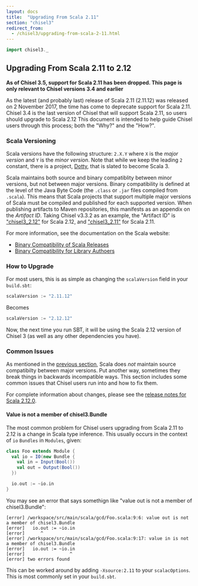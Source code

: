```yaml
---
layout: docs
title:  "Upgrading From Scala 2.11"
section: "chisel3"
redirect_from:
  - /chisel3/upgrading-from-scala-2-11.html
---
```


<!-- Prelude -->
```scala mdoc:invisible
import chisel3._
```
<!-- End Prelude -->

## Upgrading From Scala 2.11 to 2.12

**As of Chisel 3.5, support for Scala 2.11 has been dropped. This page is only relevant to Chisel versions 3.4 and earlier**

As the latest (and probably last) release of Scala 2.11 (2.11.12) was released on 2 November 2017, the time has come to deprecate support for Scala 2.11.
Chisel 3.4 is the last version of Chisel that will support Scala 2.11, so users should upgrade to Scala 2.12
This document is intended to help guide Chisel users through this process; both the "Why?" and the "How?".

### Scala Versioning

<!-- TODO, this should be discussed in a different document about "Building Chisel" or something-->

Scala versions have the following structure: `2.X.Y` where `X` is the _major version_ and `Y` is the _minor version_.
Note that while we keep the leading `2` constant, there is a project, [Dotty](https://dotty.epfl.ch/), that is slated to become Scala 3.

Scala maintains both source and binary compatiblity between minor versions, but not between major versions.
Binary compatibility is defined at the level of the Java Byte Code (the `.class` or `.jar` files compiled from `.scala`).
This means that Scala projects that support multiple major versions of Scala must be compiled and published for each supported version.
When publishing artifacts to Maven repositories, this manifests as an appendix on the _Artifact ID_.
Taking Chisel v3.3.2 as an example, the "Artifact ID" is ["chisel3_2.12"](https://search.maven.org/artifact/edu.berkeley.cs/chisel3_2.12)
for Scala 2.12, and ["chisel3_2.11"](https://search.maven.org/artifact/edu.berkeley.cs/chisel3_2.11) for Scala 2.11.

For more information, see the documentation on the Scala website:
* [Binary Compatibility of Scala Releases](https://docs.scala-lang.org/overviews/core/binary-compatibility-of-scala-releases.html)
* [Binary Compatibility for Library Authoers](https://docs.scala-lang.org/overviews/core/binary-compatibility-for-library-authors.html)


### How to Upgrade

For most users, this is as simple as changing the `scalaVersion` field in your `build.sbt`:
```scala
scalaVersion := "2.11.12"
```
Becomes
```scala
scalaVersion := "2.12.12"
```
Now, the next time you run SBT, it will be using the Scala 2.12 version of Chisel 3 (as well as any other dependencies you have).

### Common Issues

As mentioned in the [previous section](#scala-versioning), Scala does *not* maintain source compatibilty between major versions.
Put another way, sometimes they break things in backwards incompatible ways.
This section includes some common issues that Chisel users run into and how to fix them.

For complete information about changes, please see the [release notes for Scala 2.12.0](https://www.scala-lang.org/news/2.12.0/).

#### Value is not a member of chisel3.Bundle

The most common problem for Chisel users upgrading from Scala 2.11 to 2.12 is a change in Scala type inference.
This usually occurs in the context of `io` `Bundles` in `Modules`, given:
```scala mdoc:silent
class Foo extends Module {
  val io = IO(new Bundle {
    val in = Input(Bool())
    val out = Output(Bool())
  })

  io.out := ~io.in
}
```
You may see an error that says somethign like "value out is not a member of chisel3.Bundle":
```
[error] /workspace/src/main/scala/gcd/Foo.scala:9:6: value out is not a member of chisel3.Bundle
[error]   io.out := ~io.in
[error]      ^
[error] /workspace/src/main/scala/gcd/Foo.scala:9:17: value in is not a member of chisel3.Bundle
[error]   io.out := ~io.in
[error]                 ^
[error] two errors found
```
This can be worked around by adding `-Xsource:2.11` to your `scalacOptions`.
This is most commonly set in your `build.sbt`.
